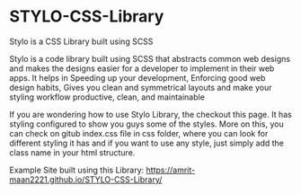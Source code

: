 # STYLO-CSS-Library
Stylo is a CSS Library built using SCSS

Stylo is a code library built using SCSS that abstracts common web designs and makes the designs easier for a developer to implement in their web apps. It helps in Speeding up your development, Enforcing good web design habits, Gives you clean and symmetrical layouts and make your styling workflow productive, clean, and maintainable

If you are wondering how to use Stylo Library, the checkout this page. It has styling configured to show you guys some of the styles. More on this, you can check on gitub index.css file in css folder, where you can look for different styling it has and if you want to use any style, just simply add the class name in your html structure.

Example Site built using this Library: https://amrit-maan2221.github.io/STYLO-CSS-Library/
